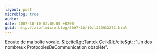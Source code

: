 ```yaml
---
layout: post
microblog: true
audio: 
date: 2007-10-10 02:00:00 +0200
guid: http://xtof.micro.blog/2007/10/10/t325933272.html
---
```

Ecoute de ma boîte vocale. &amp;lt;cite&amp;gt;Tantek  Çelik&amp;lt;/cite&amp;gt; :"Un des nombreux ProtocolesDeCommunication obsolète".
